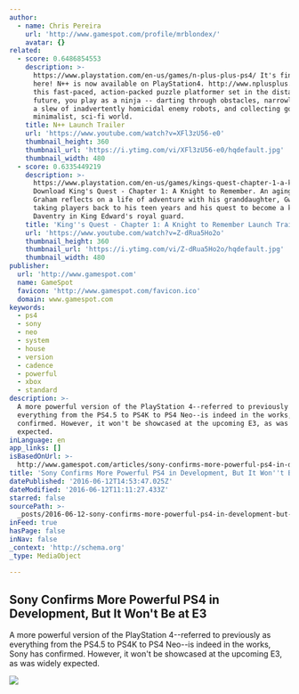 ```yaml
---
author:
  - name: Chris Pereira
    url: 'http://www.gamespot.com/profile/mrblondex/'
    avatar: {}
related:
  - score: 0.6486854553
    description: >-
      https://www.playstation.com/en-us/games/n-plus-plus-ps4/ It's finally
      here! N++ is now available on PlayStation4. http://www.nplusplus.org In
      this fast-paced, action-packed puzzle platformer set in the distant 2D
      future, you play as a ninja -- darting through obstacles, narrowly evading
      a slew of inadvertently homicidal enemy robots, and collecting gold in a
      minimalist, sci-fi world.
    title: N++ Launch Trailer
    url: 'https://www.youtube.com/watch?v=XFl3zU56-e0'
    thumbnail_height: 360
    thumbnail_url: 'https://i.ytimg.com/vi/XFl3zU56-e0/hqdefault.jpg'
    thumbnail_width: 480
  - score: 0.6335449219
    description: >-
      https://www.playstation.com/en-us/games/kings-quest-chapter-1-a-knight-to-remember-ps4/
      Download King's Quest - Chapter 1: A Knight to Remember. An aging King
      Graham reflects on a life of adventure with his granddaughter, Gwendolyn,
      taking players back to his teen years and his quest to become a knight of
      Daventry in King Edward's royal guard.
    title: 'King''s Quest - Chapter 1: A Knight to Remember Launch Trailer | PS4, PS3'
    url: 'https://www.youtube.com/watch?v=Z-dRua5Ho2o'
    thumbnail_height: 360
    thumbnail_url: 'https://i.ytimg.com/vi/Z-dRua5Ho2o/hqdefault.jpg'
    thumbnail_width: 480
publisher:
  url: 'http://www.gamespot.com'
  name: GameSpot
  favicon: 'http://www.gamespot.com/favicon.ico'
  domain: www.gamespot.com
keywords:
  - ps4
  - sony
  - neo
  - system
  - house
  - version
  - cadence
  - powerful
  - xbox
  - standard
description: >-
  A more powerful version of the PlayStation 4--referred to previously as
  everything from the PS4.5 to PS4K to PS4 Neo--is indeed in the works, Sony has
  confirmed. However, it won't be showcased at the upcoming E3, as was widely
  expected.
inLanguage: en
app_links: []
isBasedOnUrl: >-
  http://www.gamespot.com/articles/sony-confirms-more-powerful-ps4-in-development-but/1100-6440644/
title: 'Sony Confirms More Powerful PS4 in Development, But It Won''t Be at E3'
datePublished: '2016-06-12T14:53:47.025Z'
dateModified: '2016-06-12T11:11:27.433Z'
starred: false
sourcePath: >-
  _posts/2016-06-12-sony-confirms-more-powerful-ps4-in-development-but-it-wont.md
inFeed: true
hasPage: false
inNav: false
_context: 'http://schema.org'
_type: MediaObject

---
```

<article style=""><h1>Sony Confirms More Powerful PS4 in Development, But It Won't Be at E3</h1><p>A more powerful version of the PlayStation 4--referred to previously as everything from the PS4.5 to PS4K to PS4 Neo--is indeed in the works, Sony has confirmed. However, it won't be showcased at the upcoming E3, as was widely expected.</p><img src="http://static1.gamespot.com/uploads/screen_kubrick/123/1239113/3075950-2819663-8418826320-28191.jpg" /></article>